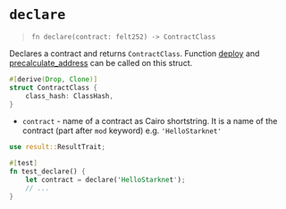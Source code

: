 # `declare`

> `fn declare(contract: felt252) -> ContractClass`

Declares a contract and returns `ContractClass`.
Function [deploy](./deploy.md) and [precalculate_address](./precalculate_address.md) can be called on this struct.

```rust
#[derive(Drop, Clone)]
struct ContractClass {
    class_hash: ClassHash,
}
```

- `contract` - name of a contract as Cairo shortstring. It is a name of the contract (part after `mod` keyword) e.g. `'HelloStarknet'`

```rust
use result::ResultTrait;

#[test]
fn test_declare() {
    let contract = declare('HelloStarknet');
    // ...
}
```
